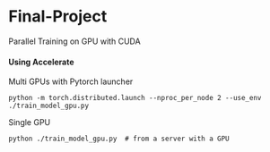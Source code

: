 # Final-Project
Parallel Training on GPU with CUDA

#### Using Accelerate
Multi GPUs with Pytorch launcher
```
python -m torch.distributed.launch --nproc_per_node 2 --use_env ./train_model_gpu.py
```

Single GPU
```
python ./train_model_gpu.py  # from a server with a GPU
```

